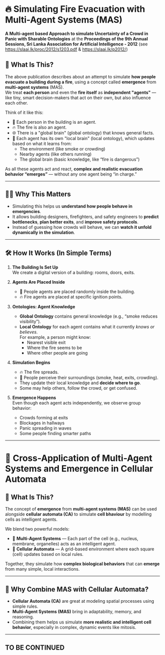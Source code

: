 # 🔥 Simulating Fire Evacuation with Multi-Agent Systems (MAS)

**A Multi-agent based Approach to simulate Uncertainty of a Crowd in Panic with Sharable Ontologies** at the
**Proceedings of the 9th Annual Sessions, Sri Lanka Association for Artificial Intelligence - 2012**
(see https://slaai.lk/proc/2012/s1203.pdf & https://slaai.lk/p2012/)

## 🧠 What Is This?

The above publication describes about an attempt to simulate **how people evacuate a building during a fire**, using a concept called **emergence** from **multi-agent systems** (MAS).  
We treat **each person** and even the **fire itself** as **independent "agents"** — like tiny, smart decision-makers that act on their own, but also influence each other.

Think of it like this:
- 🧍 Each person in the building is an agent.
- 🔥 The fire is also an agent.
- 🌐 There is a "global brain" (global ontology) that knows general facts.
- 🧠 Each agent has its own "local brain" (local ontology), which updates based on what it learns from:
  - The environment (like smoke or crowding)
  - Nearby agents (like others running)
  - The global brain (basic knowledge, like “fire is dangerous”)

As all these agents act and react, **complex and realistic evacuation behavior “emerges”** — without any one agent being “in charge.”

---

## 👩‍🔬 Why This Matters

- Simulating this helps us **understand how people behave in emergencies**.
- It allows building designers, firefighters, and safety engineers to **predict bottlenecks**, **plan better exits**, and **improve safety protocols**.
- Instead of guessing how crowds will behave, we can **watch it unfold dynamically in the simulation**.

---

## 🛠️ How It Works (In Simple Terms)

1. **The Building Is Set Up**  
   We create a digital version of a building: rooms, doors, exits.

2. **Agents Are Placed Inside**  
   - 🧍 People agents are placed randomly inside the building.  
   - 🔥 Fire agents are placed at specific ignition points.

3. **Ontologies: Agent Knowledge**  
   - **Global Ontology** contains general knowledge (e.g., “smoke reduces visibility”).
   - **Local Ontology** for each agent contains what it currently *knows or believes*.  
     For example, a person might know:  
     - Nearest visible exit  
     - Where the fire seems to be  
     - Where other people are going

4. **Simulation Begins**  
   - 🔥 The fire spreads.  
   - 🧍 People perceive their surroundings (smoke, heat, exits, crowding).  
   - They update their local knowledge and **decide where to go**.  
   - Some may help others, follow the crowd, or get confused.

5. **Emergence Happens**  
   Even though each agent acts independently, we observe group behavior:  
   - Crowds forming at exits  
   - Blockages in hallways  
   - Panic spreading in waves  
   - Some people finding smarter paths

---

# 🧬 Cross-Application of Multi-Agent Systems and Emergence in Cellular Automata

## 🧠 What Is This?

The concept of **emergence** from **multi-agent systems (MAS)** can be used alongside **cellular automata (CA)** to simulate **cell bhaviour** by modelling cells as intelligent agents.

We blend two powerful models:
- 🧠 **Multi-Agent Systems** — Each part of the cell (e.g., nucleus, membrane, organelles) acts as an intelligent agent.
- 🧮 **Cellular Automata** — A grid-based environment where each square (cell) updates based on local rules.

Together, they simulate how **complex biological behaviors** that can **emerge** from many simple, local interactions.

---

## 🧩 Why Combine MAS with Cellular Automata?

- **Cellular Automata (CA)** are great at modeling spatial processes using simple rules.
- **Multi-Agent Systems (MAS)** bring in adaptability, memory, and reasoning.
- Combining them helps us simulate **more realistic and intelligent cell behavior**, especially in complex, dynamic events like mitosis.

---

## TO BE CONTINUED